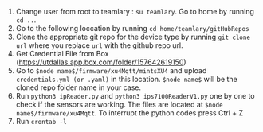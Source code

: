 1. Change user from root to teamlary : ```su teamlary```. Go to home by running ```cd ..```.
2. Go to the following loccation by running ```cd home/teamlary/gitHubRepos```
3. Clone the appropriate git repo for the device type by running ```git clone url``` where you replace ```url``` with the github repo url.
4. Get Credential File from Box (https://utdallas.app.box.com/folder/157642619150)
5. Go to ```$node name$/firmware/xu4Mqtt/mintsXU4``` and upload ```credentials.yml (or .yaml)``` in this location. ```$node name$``` will be the cloned repo folder name in your case.
6. Run  ```python3 ipReader.py``` and ```python3 ips7100ReaderV1.py``` one by one to check if the sensors are working. The files are located at ```$node name$/firmware/xu4Mqtt```. To interrupt the python codes press Ctrl + Z
7. Run ```crontab -l```


